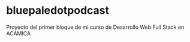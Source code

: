 # bluepaledotpodcast
Proyecto del primer bloque de mi curso de Desarrollo Web Full Stack en ACAMICA
